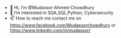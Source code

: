 - 👋 Hi, I’m @Mudassor-Ahmed-Chowdhury
- 👀 I’m interested in SQA,SQL,Python, Cybersecurity
- 📫 How to reach me contact me on https://www.facebook.com/Mudassorchowdhury or https://www.linkedin.com/in/mudassor/ 
